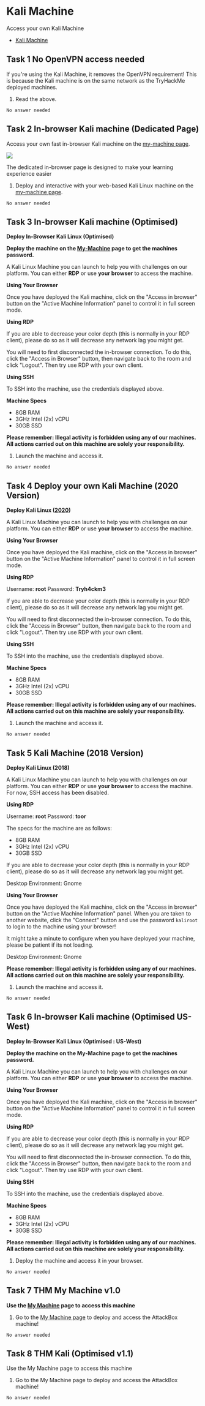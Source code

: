 # Kali Machine

Access your own Kali Machine

* [Kali Machine](https://tryhackme.com/room/kali)

## Task 1 No OpenVPN access needed

If you're using the Kali Machine, it removes the OpenVPN requirement! This is because the Kali machine is on the same network as the TryHackMe deployed machines.

1. Read the above.

`No answer needed`

## Task 2 In-browser Kali machine (Dedicated Page)

Access your own fast in-browser Kali machine on the [my-machine page](https://tryhackme.com/my-machine).

![](https://i.imgur.com/IohD3fE.png)

The dedicated in-browser page is designed to make your learning experience easier

1. Deploy and interactive with your web-based Kali Linux machine on the [my-machine page](https://tryhackme.com/my-machine).

`No answer needed`

## Task 3 In-browser Kali machine (Optimised)

**Deploy In-Browser Kali Linux (Optimised)**

**Deploy the machine on the [My-Machine](https://tryhackme.com/my-machine) page to get the machines password.**

A Kali Linux Machine you can launch to help you with challenges on our platform. You can either **RDP** or use **your browser** to access the machine.

**Using Your Browser**

Once you have deployed the Kali machine, click on the "Access in browser" button on the "Active Machine Information" panel to control it in full screen mode.

**Using RDP**

If you are able to decrease your color depth (this is normally in your RDP client), please do so as it will decrease any network lag you might get.

You will need to first disconnected the in-browser connection. To do this, click the "Access in Browser" button, then navigate back to the room and click "Logout". Then try use RDP with your own client.

**Using SSH**

To SSH into the machine, use the credentials displayed above.

**Machine Specs**

* 8GB RAM
* 3GHz Intel (2x) vCPU
* 30GB SSD

**Please remember: Illegal activity is forbidden using any of our machines. All actions carried out on this machine are solely your responsibility.**

1. Launch the machine and access it.

`No answer needed`

## Task 4 Deploy your own Kali Machine (2020 Version)

**Deploy Kali Linux ([2020](https://www.kali.org/releases/kali-linux-2020-1-release/))**

A Kali Linux Machine you can launch to help you with challenges on our platform. You can either **RDP** or use **your browser** to access the machine.

**Using Your Browser**

Once you have deployed the Kali machine, click on the "Access in browser" button on the "Active Machine Information" panel to control it in full screen mode.

**Using RDP**

Username: **root**
Password: **Tryh4ckm3**

If you are able to decrease your color depth (this is normally in your RDP client), please do so as it will decrease any network lag you might get.

You will need to first disconnected the in-browser connection. To do this, click the "Access in Browser" button, then navigate back to the room and click "Logout". Then try use RDP with your own client.

**Using SSH**

To SSH into the machine, use the credentials displayed above.

**Machine Specs**

* 8GB RAM
* 3GHz Intel (2x) vCPU
* 30GB SSD

**Please remember: Illegal activity is forbidden using any of our machines. All actions carried out on this machine are solely your responsibility.**

1. Launch the machine and access it.

`No answer needed`

## Task 5 Kali Machine (2018 Version)

**Deploy Kali Linux (2018)**

A Kali Linux Machine you can launch to help you with challenges on our platform. You can either **RDP** or use **your browser** to access the machine. For now, SSH access has been disabled.

**Using RDP**

Username: **root**
Password: **toor**

The specs for the machine are as follows:

* 8GB RAM
* 3GHz Intel (2x) vCPU
* 30GB SSD

If you are able to decrease your color depth (this is normally in your RDP client), please do so as it will decrease any network lag you might get.

Desktop Environment: Gnome

**Using Your Browser**

Once you have deployed the Kali machine, click on the "Access in browser" button on the "Active Machine Information" panel. When you are taken to another website, click the "Connect" button and use the password `kaliroot` to login to the machine using your browser!

It might take a minute to configure when you have deployed your machine, please be patient if its not loading.

Desktop Environment: Gnome

**Please remember: Illegal activity is forbidden using any of our machines. All actions carried out on this machine are solely your responsibility.**

1. Launch the machine and access it.

`No answer needed`

## Task 6 In-browser Kali machine (Optimised US-West)

**Deploy In-Browser Kali Linux (Optimised : US-West)**

**Deploy the machine on the **My-Machine** page to get the machines password.**

A Kali Linux Machine you can launch to help you with challenges on our platform. You can either **RDP** or use **your browser** to access the machine.

**Using Your Browser**

Once you have deployed the Kali machine, click on the "Access in browser" button on the "Active Machine Information" panel to control it in full screen mode.

**Using RDP**

If you are able to decrease your color depth (this is normally in your RDP client), please do so as it will decrease any network lag you might get.

You will need to first disconnected the in-browser connection. To do this, click the "Access in Browser" button, then navigate back to the room and click "Logout". Then try use RDP with your own client.

**Using SSH**

To SSH into the machine, use the credentials displayed above.

**Machine Specs**

* 8GB RAM
* 3GHz Intel (2x) vCPU
* 30GB SSD

**Please remember: Illegal activity is forbidden using any of our machines. All actions carried out on this machine are solely your responsibility.**

1. Deploy the machine and access it in your browser.

`No answer needed`

## Task 7 THM My Machine v1.0

**Use the [My Machine](https://tryhackme.com/my-machine) page to access this machine**

1. Go to the [My Machine page](https://tryhackme.com/my-machine) to deploy and access the AttackBox machine!

`No answer needed`

## Task 8 THM Kali (Optimised v1.1)

Use the My Machine page to access this machine

1. Go to the My Machine page to deploy and access the AttackBox machine!

`No answer needed`
